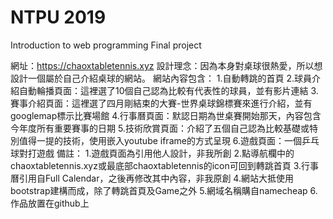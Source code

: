  # NTPU 2019 
 
 Introduction to web programming
 Final project
 
網址：https://chaoxtabletennis.xyz
設計理念：因為本身對桌球很熱愛，所以想設計一個屬於自己介紹桌球的網站。
               網站內容包含：
               1.自動轉跳的首頁
               2.球員介紹自動輪播頁面：這裡選了10個自己認為比較有代表性的球員，並有影片連結
               3.賽事介紹頁面：這裡選了四月剛結束的大賽-世界桌球錦標賽來進行介紹，並有googlemap標示比賽場館
               4.行事曆頁面：默認日期為世桌賽開始那天，內容包含今年度所有重要賽事的日期
               5.技術欣賞頁面：介紹了五個自己認為比較基礎或特別值得一提的技術，使用嵌入youtube iframe的方式呈現
               6.遊戲頁面：一個乒乓球對打遊戲
      備註：
               1.遊戲頁面為引用他人設計，非我所創
               2.點導航欄中的chaoxtabletennis.xyz或最底部chaoxtabletennis的icon可回到轉跳首頁
               3.行事曆引用自Full Calendar，之後再修改其中內容，非我原創
               4.網站大抵使用bootstrap建構而成，除了轉跳首頁及Game之外
               5.網域名稱購自namecheap
               6.作品放置在github上
